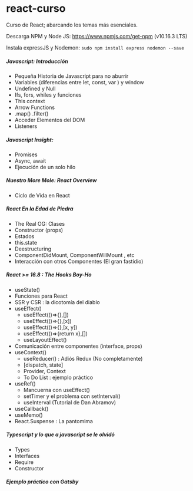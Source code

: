 # react-curso
Curso de React; abarcando los temas más esenciales.

Descarga NPM y Node JS: https://www.npmjs.com/get-npm (v10.16.3 LTS)

Instala expressJS y Nodemon:
`sudo npm install express nodemon --save`

##### Javascript: Introducción
  * Pequeña Historia de Javascript para no aburrir
  * Variables (diferencias entre let, const, var ) y window
  * Undefined y Null
  * Ifs, fors, whiles y funciones
  * This context
  * Arrow Functions
  * .map() .filter()
  * Acceder Elementos del DOM
  * Listeners
##### Javascript Insight:
  * Promises
  * Async, await 
  * Ejecución de un solo hilo
##### Nuestro More Mole: React Overview
  * Ciclo de Vida en React
##### React En la Edad de Piedra
  * The Real OG: Clases
  * Constructor (props)
  * Estados
  * this.state
  * Deestructuring
  * ComponentDidMount, ComponentWillMount , etc
  * Interacción con otros Componentes (El gran fastidio)
##### React >= 16.8 : The Hooks Boy-Ho
  * useState()
  * Funciones para React
  * SSR y CSR : la dicotomía del diablo
  * useEffect()
    * useEffect(()=>{},[])
    * useEffect(()=>{},[x])
    * useEffect(()=>{},[x, y])
    * useEffect(()=>{return x},[])
    * useLayoutEffect()
  * Comunicación entre componentes (interface, props)
  * useContext()
    * useReducer() : Adiós Redux (No completamente)
    * [dispatch, state]
    * Provider, Context
    * To Do List : ejemplo práctico
  * useRef()
    * Mancuerna con useEffect()
    * setTimer y el problema con setInterval()
    * useInterval (Tutorial de Dan Abramov)
  * useCallback()
  * useMemo()
  * React.Suspense : La pantomima

##### Typescript y lo que a javascript se le olvidó
  * Types
  * Interfaces
  * Require
  * Constructor
##### Ejemplo práctico	con Gatsby
